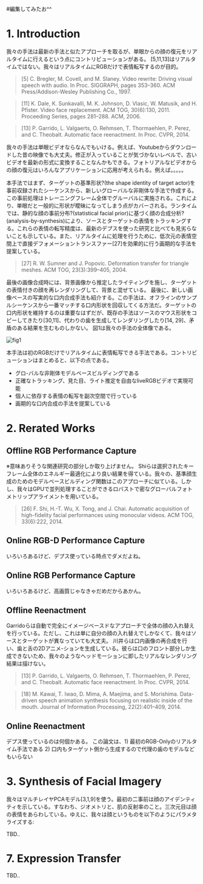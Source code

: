 #編集してみたお^^

# 1. Introduction
我々の手法は最新の手法と似たアプローチを取るが、単眼からの顔の復元をリアルタイムに行えるという点にコントリビューションがある。
[5,11,13]はリアルタイムではない。我々はリアルタイムにRGBだけで表情転写するのが目的。

> [5] C. Bregler, M. Covell, and M. Slaney. Video rewrite: Driving visual speech with audio. In Proc. SIGGRAPH, pages 353–360. ACM Press/Addison-Wesley Publishing Co., 1997.

> [11] K. Dale, K. Sunkavalli, M. K. Johnson, D. Vlasic, W. Matusik, and H. Pfister. Video face replacement. ACM TOG, 30(6):130, 2011. Proceeding Series, pages 281–288. ACM, 2006.

> [13] P. Garrido, L. Valgaerts, O. Rehmsen, T. Thormaehlen, P. Perez, and C. Theobalt. Automatic face reenactment. In Proc. CVPR, 2014.

我々の手法は単眼ビデオならなんでもいける。例えば、Youtubeからダウンロードした昔の映像でも大丈夫。修正が入っていることが気づかないレベルで、古いビデオを最新の形式に変換することなんかもできる。フォトリアルなビデオからの顔の復元はいろんなアプリケーションに応用が考えられる。例えば。。。。。

本手法ではまず、ターゲットの基準形状?(the shape identity of target actor)を事前収録されたシーケンスから、新しいグローバルな非剛体な手法で作成する。この事前処理はトレーニングフレーム全体でグルーバルに実施される。これにより、単眼だと一般的に形状が曖昧になってしまう点がカバーされる。ランタイムでは、静的な顔の事前分布?(statistical facial prior)に基づく顔の合成分析?(analysis-by-synthesis)により、ソースとターゲットの表情をトラッキングする。これらの表情の転写精度は、最新のデプスを使った研究と比べても見劣らないことも示している。また、リアルタイムに処理を行うために、低次元の表情空間上で直接デフォメーショントランスファー[27]を効果的に行う画期的な手法を提案している。

> [27] R. W. Sumner and J. Popovic. Deformation transfer for triangle meshes. ACM TOG, 23(3):399–405, 2004.

最後の画像合成時には、背景画像から推定したライティングを施し、ターゲットの表情付きの顔を再レンダリングして、背景と混ぜている。
最後に、新しい画像ベースの写実的な口内合成手法も紹介する。この手法は、オフラインのサンプルシーケンスから一番マッチする口内形状を回収してくる方法だ。ターゲットの口内形状を維持するのは重要なはずだが、既存の手法はソースのマウス形状をコピーしてきたり[30,11]、代わりの歯を生成してレンダリングしたり[14, 29]、矛盾のある結果を生むものしかない。
図1は我々の手法の全体像である。

![fig1](file:///Users/takahiro.kosaka/Downloads/fig1.png "fig1")

本手法は初のRGBだけでリアルタイムに表情転写できる手法である。コントリビューションはまとめると、以下の点である。

 * グロ-バルな非剛体モデルベースビルディングである
 * 正確なトラッキング、見た目、ライト推定を自由なliveRGBビデオで実現可能
 * 個人に依存する表情の転写を副次空間で行っている
 * 画期的な口内合成の手法を提案している 

# 2. Rerated Works
## Offline RGB Performance Capture 
※意味ありそうな関連研究の部分しか取り上げません。
Shiらは選択されたキーフレーム全体のエネルギー最適化により良い結果を得ている。我々の、基準顔生成のためのモデルベースビルディング関数はこのアプローチに似ている。しかし、我々はGPUで並列処理することができるロバストで密なグローバルフォトメトリップアライメントを用いている。

> [26] F. Shi, H.-T. Wu, X. Tong, and J. Chai. Automatic acquisition of high-fidelity facial performances using monocular videos. ACM TOG, 33(6):222, 2014.

## Online RGB-D Performance Capture 
いろいろあるけど、デプス使っている時点でダメだよね。

## Online RGB Performance Capture 
いろいろあるけど、高画質じゃなきゃだめだからあかん。

## Offline Reenactment 
Garridoらは自動で完全にイメージベースドなアプローチで全体の顔の入れ替えを行っている。ただし、これは単に自分の顔の入れ替えでしかなくて、我々はソースとターゲットが異なっていても大丈夫。
川井らは口内画像の再合成を行い、歯と舌の2Dアニメ-ションを生成している。彼らは口のフロント部分しか生成できないため、我々のようなヘッドモーションに即したリアルなレンダリング結果は描けない。

> [13] P. Garrido, L. Valgaerts, O. Rehmsen, T. Thormaehlen, P. Perez, and C. Theobalt. Automatic face reenactment. In Proc. CVPR, 2014.

> [18] M. Kawai, T. Iwao, D. Mima, A. Maejima, and S. Morishima. Data-driven speech animation synthesis focusing on realistic inside of the mouth. Journal of Information Processing, 22(2):401–409, 2014.

## Online Reenactment
デプス使っているのは何個かある。
この論文は、1) 最初のRGB-Onlyのリアルタイム手法である 2) 口内もターゲット側から生成するので代理の歯のモデルなどもいらない

# 3. Synthesis of Facial Imagery
我々はマルチレイヤPCAモデル[3,1,9]を使う。最初の二事前は顔のアイデンティティを示している。すなわち、ジオメトリと、肌の反射率のこと。三次元目は顔の表情をあらわしている。ゆえに、我々は顔というものを以下のようにパラメタライズする:

TBD..

# 7. Expression Transfer
TBD..

